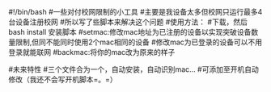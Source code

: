 #!/bin/bash
#一些对付校网限制的小工具
#主要是我设备太多但校网只运行最多4台设备注册校网
#所以写了些脚本来解决这个问题
#使用方法：
#下载，然后bash install 安装脚本
#setmac:修改mac地址为已注册的设备以实现突破设备数量限制,但同不能同时使用2个mac相同的设备
#修改mac为已登录的设备可以不用登录就能联网
#backmac:将你的mac改为原来的样子

#未来特性
#三个文件合为一个，自动安装，自动识别mac...
#可添加至开机自动修改（我还不会写开机脚本=。=）
#
